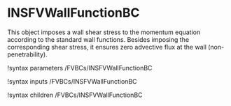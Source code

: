 # INSFVWallFunctionBC

This object imposes a wall shear stress to the momentum equation according to
the standard wall functions. Besides imposing the corresponding shear stress,
it ensures zero advective flux at the wall (non-penetrability).

!syntax parameters /FVBCs/INSFVWallFunctionBC

!syntax inputs /FVBCs/INSFVWallFunctionBC

!syntax children /FVBCs/INSFVWallFunctionBC
